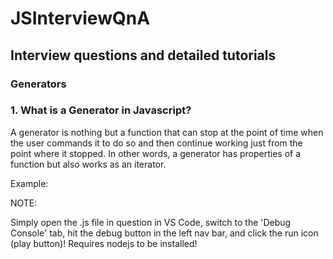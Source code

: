 # JSInterviewQnA
## Interview questions and detailed tutorials

### Generators
### 1. What is a Generator in Javascript?
   A generator is nothing but a function that can stop at the point of time when the user commands it to do so and then continue working just from the point where it stopped. In other words, a generator has properties of a function but also works as an iterator.

   Example:

   NOTE:
   
   Simply open the .js file in question in VS Code, switch to the 'Debug Console' tab, hit the debug button in the left nav bar, and click the run icon (play button)!
   Requires nodejs to be installed!